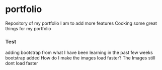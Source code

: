 # portfolio
Repository of my portfolio
I am to add more features
Cooking some great things for my portfolio
### Test
adding bootstrap from what I have been learning in the past few weeks
bootstrap added
How do I make the images load faster?
The Images still dont load faster
